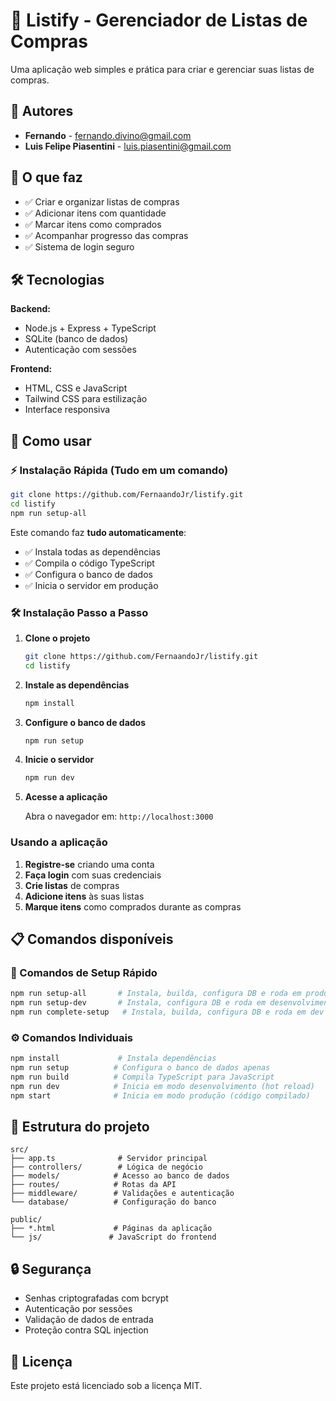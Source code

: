 # 🛒 Listify - Gerenciador de Listas de Compras

Uma aplicação web simples e prática para criar e gerenciar suas listas de compras.

## 👥 Autores

- **Fernando** - [fernando.divino@gmail.com](https://github.com/FernaandoJr)
- **Luis Felipe Piasentini** - [luis.piasentini@gmail.com](https://github.com/LuisPiasentini)


## 📱 O que faz

- ✅ Criar e organizar listas de compras
- ✅ Adicionar itens com quantidade
- ✅ Marcar itens como comprados
- ✅ Acompanhar progresso das compras
- ✅ Sistema de login seguro

## 🛠️ Tecnologias

**Backend:**
- Node.js + Express + TypeScript
- SQLite (banco de dados)
- Autenticação com sessões

**Frontend:**
- HTML, CSS e JavaScript
- Tailwind CSS para estilização
- Interface responsiva

## 🚀 Como usar

### ⚡ Instalação Rápida (Tudo em um comando)

```bash
git clone https://github.com/FernaandoJr/listify.git
cd listify
npm run setup-all
```

Este comando faz **tudo automaticamente**:
- ✅ Instala todas as dependências
- ✅ Compila o código TypeScript  
- ✅ Configura o banco de dados
- ✅ Inicia o servidor em produção

### 🛠️ Instalação Passo a Passo

1. **Clone o projeto**
   ```bash
   git clone https://github.com/FernaandoJr/listify.git
   cd listify
   ```

2. **Instale as dependências**
   ```bash
   npm install
   ```

3. **Configure o banco de dados**
   ```bash
   npm run setup
   ```

4. **Inicie o servidor**
   ```bash
   npm run dev
   ```

5. **Acesse a aplicação**
   
   Abra o navegador em: `http://localhost:3000`

### Usando a aplicação

1. **Registre-se** criando uma conta
2. **Faça login** com suas credenciais  
3. **Crie listas** de compras
4. **Adicione itens** às suas listas
5. **Marque itens** como comprados durante as compras

## 📋 Comandos disponíveis

### 🚀 Comandos de Setup Rápido
```bash
npm run setup-all       # Instala, builda, configura DB e roda em produção
npm run setup-dev       # Instala, configura DB e roda em desenvolvimento  
npm run complete-setup   # Instala, builda, configura DB e roda em dev
```

### ⚙️ Comandos Individuais
```bash
npm install             # Instala dependências
npm run setup          # Configura o banco de dados apenas
npm run build          # Compila TypeScript para JavaScript
npm run dev            # Inicia em modo desenvolvimento (hot reload)
npm start              # Inicia em modo produção (código compilado)
```

## 📁 Estrutura do projeto

```
src/
├── app.ts              # Servidor principal
├── controllers/        # Lógica de negócio
├── models/            # Acesso ao banco de dados  
├── routes/            # Rotas da API
├── middleware/        # Validações e autenticação
└── database/          # Configuração do banco

public/
├── *.html             # Páginas da aplicação
└── js/               # JavaScript do frontend
```

## 🔒 Segurança

- Senhas criptografadas com bcrypt
- Autenticação por sessões
- Validação de dados de entrada
- Proteção contra SQL injection

## 📄 Licença

Este projeto está licenciado sob a licença MIT.
